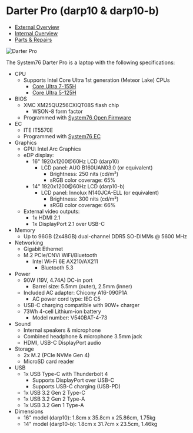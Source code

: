 # Darter Pro (darp10 & darp10-b)

- [External Overview](./external-overview.md)
- [Internal Overview](./internal-overview.md)
- [Parts & Repairs](./repairs.md)

![Darter Pro](./img/darp10.webp)

The System76 Darter Pro is a laptop with the following specifications:

- CPU
    - Supports Intel Core Ultra 1st generation (Meteor Lake) CPUs
        - [Core Ultra 7-155H](https://ark.intel.com/content/www/us/en/ark/products/236847/intel-core-ultra-7-processor-155h-24m-cache-up-to-4-80-ghz.html)
        - [Core Ultra 5-125H](https://ark.intel.com/content/www/us/en/ark/products/236848/intel-core-ultra-5-processor-125h-18m-cache-up-to-4-50-ghz.html)
- BIOS
    - XMC XM25QU256CXIQT08S flash chip
        - WSON-8 form factor
    - Programmed with [System76 Open Firmware](https://github.com/system76/firmware-open)
- EC
    - ITE IT5570E
    - Programmed with [System76 EC](https://github.com/system76/ec)
- Graphics
    - GPU: Intel Arc Graphics
    - eDP display:
        - 16" 1920x1200@60Hz LCD (darp10)
            - LCD panel: AUO B160UAN03.0 (or equivalent)
                - Brightness: 250 nits (cd/m²)
                - sRGB color coverage: 65%
        - 14" 1920x1200@60Hz LCD (darp10-b)
            - LCD panel: Innolux N140JCA-ELL (or equivalent)
                - Brightness: 300 nits (cd/m²)
                - sRGB color coverage: 66%
    - External video outputs:
        - 1x HDMI 2.1
        - 1x DisplayPort 2.1 over USB-C
- Memory
    - Up to 96GB (2x48GB) dual-channel DDR5 SO-DIMMs @ 5600 MHz
- Networking
    - Gigabit Ethernet
    - M.2 PCIe/CNVi WiFi/Bluetooth
        - Intel Wi-Fi 6E AX210/AX211
            - Bluetooth 5.3
- Power
    - 90W (19V, 4.74A) DC-in port
        - Barrel size: 5.5mm (outer), 2.5mm (inner)
    - Included AC adapter: Chicony A16-090P1A
        - AC power cord type: IEC C5
    - USB-C charging compatible with 90W+ charger
    - 73Wh 4-cell Lithium-ion battery
        - Model number: V540BAT-4-73
- Sound
    - Internal speakers & microphone
    - Combined headphone & microphone 3.5mm jack
    - HDMI, USB-C DisplayPort audio
- Storage
    - 2x M.2 (PCIe NVMe Gen 4)
    - MicroSD card reader
- USB
    - 1x USB Type-C with Thunderbolt 4
        - Supports DisplayPort over USB-C
        - Supports USB-C charging (USB-PD)
    - 1x USB 3.2 Gen 2 Type-C
    - 1x USB 3.2 Gen 2 Type-A
    - 1x USB 3.2 Gen 1 Type-A
- Dimensions
    - 16" model (darp10): 1.8cm x 35.8cm x 25.86cm, 1.75kg
    - 14" model (darp10-b): 1.8cm x 31.7cm x 23.5cm, 1.46kg
